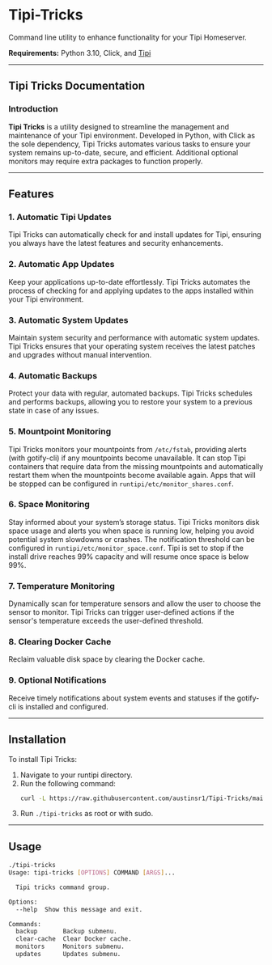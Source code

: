 # Tipi-Tricks

Command line utility to enhance functionality for your Tipi Homeserver.

**Requirements:** Python 3.10, Click, and [Tipi](https://runtipi.io/)

---

## Tipi Tricks Documentation

### Introduction

**Tipi Tricks** is a utility designed to streamline the management and maintenance of your Tipi environment. Developed in Python, with Click as the sole dependency, Tipi Tricks automates various tasks to ensure your system remains up-to-date, secure, and efficient. Additional optional monitors may require extra packages to function properly.

---

## Features

### 1. Automatic Tipi Updates

Tipi Tricks can automatically check for and install updates for Tipi, ensuring you always have the latest features and security enhancements.

### 2. Automatic App Updates

Keep your applications up-to-date effortlessly. Tipi Tricks automates the process of checking for and applying updates to the apps installed within your Tipi environment.

### 3. Automatic System Updates

Maintain system security and performance with automatic system updates. Tipi Tricks ensures that your operating system receives the latest patches and upgrades without manual intervention.

### 4. Automatic Backups

Protect your data with regular, automated backups. Tipi Tricks schedules and performs backups, allowing you to restore your system to a previous state in case of any issues.

### 5. Mountpoint Monitoring

Tipi Tricks monitors your mountpoints from `/etc/fstab`, providing alerts (with gotify-cli) if any mountpoints become unavailable. It can stop Tipi containers that require data from the missing mountpoints and automatically restart them when the mountpoints become available again. Apps that will be stopped can be configured in `runtipi/etc/monitor_shares.conf`.

### 6. Space Monitoring

Stay informed about your system’s storage status. Tipi Tricks monitors disk space usage and alerts you when space is running low, helping you avoid potential system slowdowns or crashes. The notification threshold can be configured in `runtipi/etc/monitor_space.conf`. Tipi is set to stop if the install drive reaches 99% capacity and will resume once space is below 99%.

### 7. Temperature Monitoring

Dynamically scan for temperature sensors and allow the user to choose the sensor to monitor. Tipi Tricks can trigger user-defined actions if the sensor's temperature exceeds the user-defined threshold.

### 8. Clearing Docker Cache

Reclaim valuable disk space by clearing the Docker cache.

### 9. Optional Notifications

Receive timely notifications about system events and statuses if the gotify-cli is installed and configured.

---

## Installation

To install Tipi Tricks:

1. Navigate to your runtipi directory.
2. Run the following command:
   ```sh
   curl -L https://raw.githubusercontent.com/austinsr1/Tipi-Tricks/main/install.sh | bash
   ```
3. Run `./tipi-tricks` as root or with sudo.

---

## Usage

```sh
./tipi-tricks
Usage: tipi-tricks [OPTIONS] COMMAND [ARGS]...

  Tipi tricks command group.

Options:
  --help  Show this message and exit.

Commands:
  backup       Backup submenu.
  clear-cache  Clear Docker cache.
  monitors     Monitors submenu.
  updates      Updates submenu.
```
